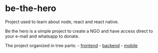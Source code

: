 # be-the-hero

Project used to learn about node, react and react native.

Be the hero is a simple project to create a NGO and have access direct to your e-mail and whatsapp to donate.

The project organized in tree parts:
    - [frontend](https://github.com/tiagofga/be-the-hero/tree/master/frontend)
    - [backend](https://github.com/tiagofga/be-the-hero/tree/master/backend)
    - [mobile](https://github.com/tiagofga/be-the-hero/tree/master/mobile)
